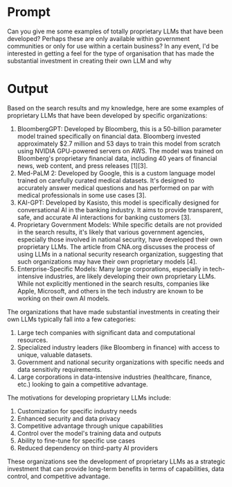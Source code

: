 # Prompt

Can you give me some examples of totally proprietary LLMs that have been developed? Perhaps these are only available within government communities or only for use within a certain business? In any event, I'd be interested in getting a feel for the type of organisation that has made the substantial investment in creating their own LLM and why

# Output

Based on the search results and my knowledge, here are some examples of proprietary LLMs that have been developed by specific organizations:

1. BloombergGPT: Developed by Bloomberg, this is a 50-billion parameter model trained specifically on financial data. Bloomberg invested approximately $2.7 million and 53 days to train this model from scratch using NVIDIA GPU-powered servers on AWS. The model was trained on Bloomberg's proprietary financial data, including 40 years of financial news, web content, and press releases \[1]\[3].
2. Med-PaLM 2: Developed by Google, this is a custom language model trained on carefully curated medical datasets. It's designed to accurately answer medical questions and has performed on par with medical professionals in some use cases \[3].
3. KAI-GPT: Developed by Kasisto, this model is specifically designed for conversational AI in the banking industry. It aims to provide transparent, safe, and accurate AI interactions for banking customers \[3].
4. Proprietary Government Models: While specific details are not provided in the search results, it's likely that various government agencies, especially those involved in national security, have developed their own proprietary LLMs. The article from CNA.org discusses the process of using LLMs in a national security research organization, suggesting that such organizations may have their own proprietary models \[4].
5. Enterprise-Specific Models: Many large corporations, especially in tech-intensive industries, are likely developing their own proprietary LLMs. While not explicitly mentioned in the search results, companies like Apple, Microsoft, and others in the tech industry are known to be working on their own AI models.

The organizations that have made substantial investments in creating their own LLMs typically fall into a few categories:

1. Large tech companies with significant data and computational resources.
2. Specialized industry leaders (like Bloomberg in finance) with access to unique, valuable datasets.
3. Government and national security organizations with specific needs and data sensitivity requirements.
4. Large corporations in data-intensive industries (healthcare, finance, etc.) looking to gain a competitive advantage.

The motivations for developing proprietary LLMs include:

1. Customization for specific industry needs
2. Enhanced security and data privacy
3. Competitive advantage through unique capabilities
4. Control over the model's training data and outputs
5. Ability to fine-tune for specific use cases
6. Reduced dependency on third-party AI providers

These organizations see the development of proprietary LLMs as a strategic investment that can provide long-term benefits in terms of capabilities, data control, and competitive advantage.
